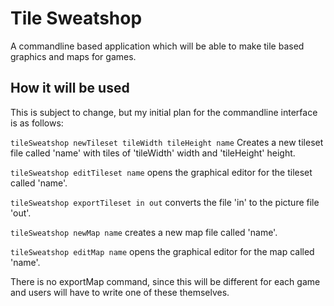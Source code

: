# Tile Sweatshop
A commandline based application which will be able to make tile based graphics
and maps for games.

## How it will be used
This is subject to change, but my initial plan for the commandline interface is
as follows:

```tileSweatshop newTileset tileWidth tileHeight name``` Creates a new tileset
file called 'name' with tiles of 'tileWidth' width and 'tileHeight' height.

```tileSweatshop editTileset name``` opens the graphical editor for the tileset
called 'name'.

```tileSweatshop exportTileset in out``` converts the file 'in' to the picture
file 'out'.

```tileSweatshop newMap name``` creates a new map file called 'name'.

```tileSweatshop editMap name``` opens the graphical editor for the map called
'name'.

There is no exportMap command, since this will be different for each game and
users will have to write one of these themselves.
